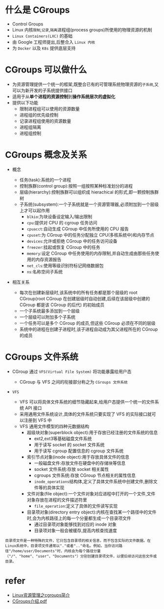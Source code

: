 # 什么是 CGroups
- Control Groups
- Linux 内核`限制`,`记录`,`隔离`进程组(process groups)所使用的物理资源的机制
- `Linux Containers(LXC)` 的基础
- 由 Google 工程师提出,后整合入 `Linux 内核`
- 为 `Docker` 以及 `K8s` 提供底层支持

# CGroups 可以做什么
- 为资源管理提供一个统一的框架,既整合已有的可管理系统物理资源的`子系统`,又可以为新开发的子系统提供接口
- 适用于从**单个进程的资源控制**到**操作系统层次的虚拟化**
- 提供以下功能
  - 限制进程组可以使用的资源数量
  - 进程组的优先级控制
  - 记录进程组使用的资源数量
  - 进程组隔离
  - 进程组控制

# CGroups 概念及关系
- 概念
  - 任务(task):系统的一个进程
  - 控制族群(control group):按照一组按照某种标准划分的进程
  - 层级(hierarchy):控制族群可以组织成 hierachical 的形式,即一颗控制族群树
  - 子系统(subsystem):一个子系统就是一个资源管理器,必须附加到一个层级上才可以起作用
    - `blkio`:为块设备设定输入/输出限制
    - `cpu`:提供对 CPU 的 cgroup 任务访问
    - `cpuacct`:自动生成 CGroup 中任务所使用的 CPU 报告
    - `cpuset`:为 CGroup 中的任务分配独立 CPU(多核系统中)和内存节点
    - `devices`:允许或拒绝 CGroup 中的任务访问设备
    - `freezer`:挂起或恢复 CGroup 中的任务
    - `memory`:设定 CGroup 中任务使用的内存限制,并自动生成由那些任务使用的内存资源报告
    - `net_cls`:使用等级识别符标记网络数据包
    - `ns`:名称空间子系统

- 相互关系
  - 每次在创建新层级时,该系统中的所有任务都是那个层级的 root CGroup(root CGroup 在创建层级时自动创建,后续在该层级中创建的 CGroup 都是该 CGroup 的后代) 的初始成员
  - 一个子系统最多添加到一个层级
  - 一个层级可以附加多个子系统
  - 一个任务可以是多个 CGroup 的成员,但这些 CGroup 必须在不同的层级
  - 系统中的进程在创建子进程时,该子进程自动成为其父进程所在的 CGroup 的成员

# CGroups 文件系统
- CGroup 通过 `VFS(Virtual File System)` 将功能暴露给用户态
  - CGroup 与 VFS 之间的衔接部分称之为 `CGroups 文件系统`

- `VFS`
  - VFS 可以将具体文件系统的细节隐藏起来,给用户态提供一个统一的文件系统 API 接口
  - 采用通用文件系统设计,具体的文件系统只要实现了 VFS 的实际接口就可以注册到 VFS 中
  - VFS 通用文件模型的四种元数据结构
    - 超级块对象(superblock object):用于存放已经注册的文件系统的信息
      - ext2,ext3等基础磁盘文件系统
      - 用于读写 socket 的 socket 文件系统
      - 用于读写 cgroup 配置信息的 cgroup 文件系统
    - 索引节点对象(inode object):用于存放具体文件的信息
      - 一般磁盘文件:存放文件在硬盘中的存储块等信息
      - socket 文件系统:存放 socket 相关属性
      - cgroups 文件系统:存放 CGroup 节点相关的属性信息
      - `inode_operations`结构体,定义了具体文件系统中创建文件,删除文件等的具体实现
    - 文件对象(file object):一个文件对象对应进程中打开的一个文件,文件对象存放在进程的文件描述符里
      - `file_operation`:定义了具体的文件读写实现
    - 目录项对象(directory entry object):内核在查找某一个路径中的文件时,会为内核路径上的每一个分量都生成一个目录项文件
      - 通过目录项对象能够找到对应的 inode 对象
      - 目录项对象一般会被缓存,提高内核查找速度
```
目录项文件是一种特殊的文件，它只包含目录项的相关信息，而不包含实际的文件数据。在Linux系统中，目录项文件通常以"."或者".."命名。例如，当你访问路径"/home/user/Documents"时，内核会为每个路径分量（"/"、"home"、"user"、"Documents"）分别创建目录项文件，以便后续访问这些文件或目录。
```

# refer
- [Linux资源管理之cgroups简介](https://tech.meituan.com/2015/03/31/cgroups.html)
- [CGroups介绍.pdf](http://files.cnblogs.com/files/lisperl/cgroups%E4%BB%8B%E7%BB%8D.pdf)